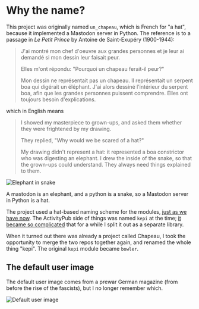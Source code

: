 # Why the name?

This project was originally named `un_chapeau`, which is French for "a hat",
because it implemented a Mastodon server in Python. The reference is to a
passage in *Le Petit Prince* by Antoine de Saint-Exupéry (1900-1944):

> J'ai montré mon chef d'oeuvre aux grandes personnes et je leur ai demandé si mon dessin leur faisait peur.
>
> Elles m'ont répondu: "Pourquoi un chapeau ferait-il peur?"
>
> Mon dessin ne représentait pas un chapeau. Il représentait un serpent boa qui digérait un éléphant. J'ai alors dessiné l'intérieur du serpent boa, afin que les grandes personnes puissent comprendre. Elles ont toujours besoin d'explications. 

which in English means

> I showed my masterpiece to grown-ups, and asked them whether they were frightened by my drawing.
>
> They replied, "Why would we be scared of a hat?"
>
> My drawing didn't represent a hat: it represented a boa constrictor who was digesting an elephant. I drew the inside of the snake, so that the grown-ups could understand. They always need things explained to them.

![Elephant in snake](snake.png)

A mastodon is an elephant, and a python is a snake, so a Mastodon server in Python is a hat.

The project used a hat-based naming scheme for the modules, [just as we have now](modules.md).
The ActivityPub side of things was named `kepi` at the time; [it became so complicated](bowler-heavy.md)
that for a while I split it out as a separate library.

When it turned out there was already a project called Chapeau, I took the opportunity to
merge the two repos together again, and renamed the whole thing "kepi". The original
`kepi` module became `bowler`.

## The default user image

The default user image comes from a prewar German magazine (from before the rise of the fascists), but I no longer remember which.

![Default user image](hat-person.jpg)
